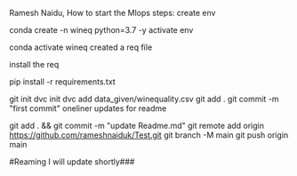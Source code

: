 Ramesh Naidu, How to start the Mlops
steps:
create env

conda create -n wineq python=3.7 -y
activate env

conda activate wineq
created a req file

install the req

pip install -r requirements.txt


git init
dvc init 
dvc add data_given/winequality.csv
git add .
git commit -m "first commit"
oneliner updates for readme

git add . && git commit -m "update Readme.md"
git remote add origin https://github.com/rameshnaiduk/Test.git
git branch -M main
git push origin main


#Reaming I will update shortly###